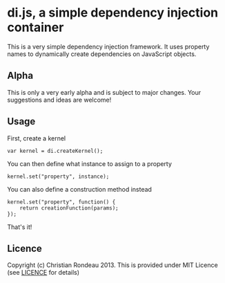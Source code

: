 ﻿di.js, a simple dependency injection container
==============================================

This is a very simple dependency injection framework. It uses property names to dynamically create dependencies on JavaScript objects.

Alpha
-----

This is only a very early alpha and is subject to major changes. Your suggestions and ideas are welcome!

Usage
-----

First, create a kernel

    var kernel = di.createKernel();

You can then define what instance to assign to a property

    kernel.set("property", instance);

You can also define a construction method instead

    kernel.set("property", function() {
		return creationFunction(params);
	});

That's it!

Licence
-------

Copyright (c) Christian Rondeau 2013. This is provided under MIT Licence (see [LICENCE](https://github.com/christianrondeau/di.js/blob/master/LICENCE) for details)